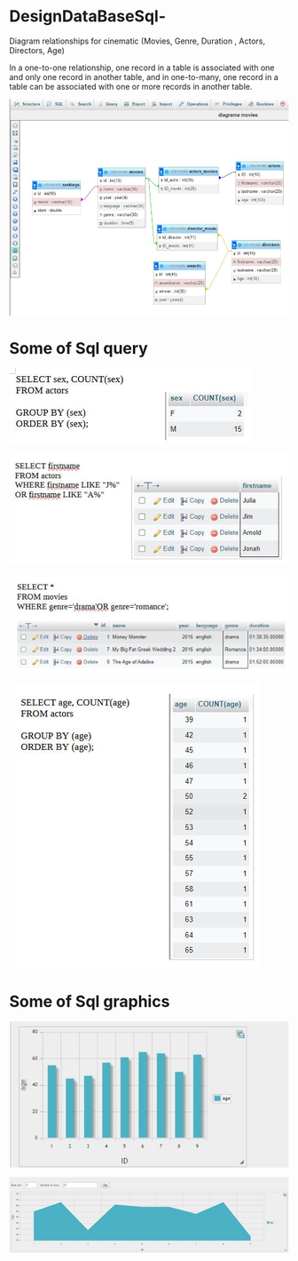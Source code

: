 # DesignDataBaseSql-
 
Diagram relationships for cinematic (Movies, Genre, Duration , Actors, Directors, Age)

In a one-to-one relationship, one record in a table is associated with one and only one record in another table,
and in one-to-many, one record in a table can be associated with one or more records in another table.

![Schema](https://github.com/Tudor7777/DesignDataBaseSql-/blob/main/sql.JPG)

# Some of Sql query  

![sql query group by](https://github.com/Tudor7777/DesignDataBaseSql-/blob/main/groupby.JPG)

![sql query like](https://github.com/Tudor7777/DesignDataBaseSql-/blob/main/like.JPG)

![sql query like](https://github.com/Tudor7777/DesignDataBaseSql-/blob/main/where.JPG)

![sql query like](https://github.com/Tudor7777/DesignDataBaseSql-/blob/main/orderby.JPG)

# Some of Sql graphics

![sql query like](https://github.com/Tudor7777/DesignDataBaseSql-/blob/main/ageactorsgraph.JPG)

![sql query like](https://github.com/Tudor7777/DesignDataBaseSql-/blob/main/agegraph.JPG)



